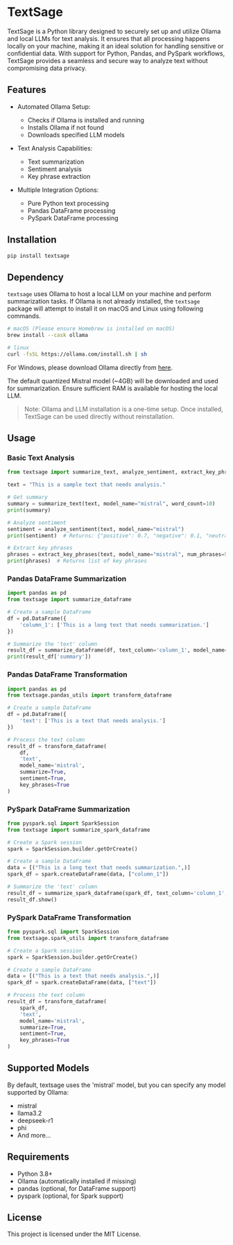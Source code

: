 # TextSage

TextSage is a Python library designed to securely set up and utilize Ollama and local LLMs for text analysis. It ensures that all processing happens locally on your machine, making it an ideal solution for handling sensitive or confidential data. With support for Python, Pandas, and PySpark workflows, TextSage provides a seamless and secure way to analyze text without compromising data privacy.

## Features

- Automated Ollama Setup:

  - Checks if Ollama is installed and running
  - Installs Ollama if not found
  - Downloads specified LLM models

- Text Analysis Capabilities:

  - Text summarization
  - Sentiment analysis
  - Key phrase extraction

- Multiple Integration Options:
  - Pure Python text processing
  - Pandas DataFrame processing
  - PySpark DataFrame processing

## Installation

```bash
pip install textsage
```

## Dependency

`textsage` uses Ollama to host a local LLM on your machine and perform summarization tasks. If Ollama is not already installed, the `textsage` package will attempt to install it on macOS and Linux using following commands.

```bash
# macOS (Please ensure Homebrew is installed on macOS)
brew install --cask ollama
```

```bash
# linux
curl -fsSL https://ollama.com/install.sh | sh
```

For Windows, please download Ollama directly from [here](https://ollama.com/download/windows).

The default quantized Mistral model (~4GB) will be downloaded and used for summarization. Ensure sufficient RAM is available for hosting the local LLM.

> Note: Ollama and LLM installation is a one-time setup. Once installed, TextSage can be used directly without reinstallation.

## Usage

### Basic Text Analysis

```python
from textsage import summarize_text, analyze_sentiment, extract_key_phrases

text = "This is a sample text that needs analysis."

# Get summary
summary = summarize_text(text, model_name="mistral", word_count=10)
print(summary)

# Analyze sentiment
sentiment = analyze_sentiment(text, model_name="mistral")
print(sentiment)  # Returns: {"positive": 0.7, "negative": 0.1, "neutral": 0.2}

# Extract key phrases
phrases = extract_key_phrases(text, model_name="mistral", num_phrases=5)
print(phrases)  # Returns list of key phrases
```

### Pandas DataFrame Summarization

```python
import pandas as pd
from textsage import summarize_dataframe

# Create a sample DataFrame
df = pd.DataFrame({
    'column_1': ['This is a long text that needs summarization.']
})

# Summarize the 'text' column
result_df = summarize_dataframe(df, text_column='column_1', model_name='mistral')
print(result_df['summary'])
```

### Pandas DataFrame Transformation

```python
import pandas as pd
from textsage.pandas_utils import transform_dataframe

# Create a sample DataFrame
df = pd.DataFrame({
    'text': ['This is a text that needs analysis.']
})

# Process the text column
result_df = transform_dataframe(
    df,
    'text',
    model_name='mistral',
    summarize=True,
    sentiment=True,
    key_phrases=True
)
```

### PySpark DataFrame Summarization

```python
from pyspark.sql import SparkSession
from textsage import summarize_spark_dataframe

# Create a Spark session
spark = SparkSession.builder.getOrCreate()

# Create a sample DataFrame
data = [("This is a long text that needs summarization.",)]
spark_df = spark.createDataFrame(data, ["column_1"])

# Summarize the 'text' column
result_df = summarize_spark_dataframe(spark_df, text_column='column_1', model_name='mistral')
result_df.show()
```

### PySpark DataFrame Transformation

```python
from pyspark.sql import SparkSession
from textsage.spark_utils import transform_dataframe

# Create a Spark session
spark = SparkSession.builder.getOrCreate()

# Create a sample DataFrame
data = [("This is a text that needs analysis.",)]
spark_df = spark.createDataFrame(data, ["text"])

# Process the text column
result_df = transform_dataframe(
    spark_df,
    'text',
    model_name='mistral',
    summarize=True,
    sentiment=True,
    key_phrases=True
)
```

## Supported Models

By default, textsage uses the 'mistral' model, but you can specify any model supported by Ollama:

- mistral
- llama3.2
- deepseek-r1
- phi
- And more...

## Requirements

- Python 3.8+
- Ollama (automatically installed if missing)
- pandas (optional, for DataFrame support)
- pyspark (optional, for Spark support)

## License

This project is licensed under the MIT License.

